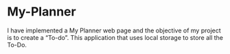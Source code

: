 # My-Planner

I have implemented a My Planner web page and the objective of my project is to create a “To-do”. This application that uses local storage to store all the To-Do.